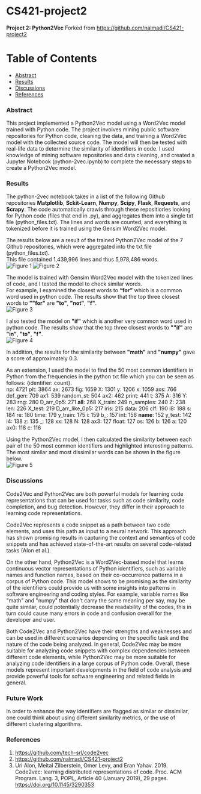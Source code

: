 # CS421-project2

**Project 2: Python2Vec**
Forked from https://github.com/nalmadi/CS421-project2

Table of Contents
=================
  * [Abstract](#abstract)
  * [Results](#results)
  * [Discussions](#discussions)
  * [References](#references)

### Abstract
This project implemented a Python2Vec model using a Word2Vec model trained with Python code. The project involves mining public software repositories for Python code, cleaning the data, and training a Word2Vec model with the collected source code. The model will then be tested with real-life data to determine the similarity of identifiers in code. I used knowledge of mining software repositories and data cleaning, and created a Jupyter Notebook (python-2vec.ipynb) to complete the necessary steps to create a Python2Vec model.

### Results
The python-2vec notebook takes in a list of the following Github repositories **Matplotlib**, **Sckit-Learn**, **Numpy**, **Scipy**, **Flask**, **Requests**, and **Scrapy**.
The code automatically crawls through these repositiories looking for Python code (files that end in .py), and aggregates them into a single txt file (python_files.txt). The lines and words are counted, and everything is tokenized before it is trained using the Gensim Word2Vec model.

The results below are a result of the trained Python2Vec model of the 7 Github repositories, which were aggregated into the txt file (python_files.txt).
<br />
This file contained 1,439,996 lines and thus 5,978,486 words. 
<br />
![Figure 1](https://i.postimg.cc/dD57xq2J/Screenshot-2023-02-21-215328.jpg)
![Figure 2](https://i.postimg.cc/0rkMn6Jt/Screenshot-2023-02-21-215352.jpg)

The model is trained with Gensim Word2Vec model with the tokenized lines of code, and I tested the model to check similar words. <br />
For example, I examined the closest words to **“for”** which is a common word used in python code. The results show that the top three closest words to **""for"** are **"to"**, **"not"**, **"f"**.<br />
![Figure 3](https://i.postimg.cc/zbjL5N4S/Screenshot-2023-02-21-215422.jpg)

I also tested the model on **"if"** which is another very common word used in python code. The results show that the top three closest words to **""if"** are **"in"**, **"to"**, **"f"**.<br />
![Figure 4](https://i.postimg.cc/YLCvCVHc/Screenshot-2023-02-21-215436.jpg)

In addition, the results for the similarity between **"math"** and **"numpy"** gave a score of approximately 0.3. <br />

As an extension, I used the model to find the 50 most common identifiers in Python from the frequencies in the python txt file which you can be seen as follows: {identifier: count}. <br />
np: 4721
plt: 3864
ax: 2673
fig: 1659
X: 1301
y: 1206
x: 1059
axs: 766
def_gen: 709
ax1: 539
random_st: 504
ax2: 462
print: 441
t: 375
A: 316
Y: 283
rng: 280
D_arr_0p5: 271
__all__: 268
X_train: 249
n_samples: 240
Z: 238
len: 226
X_test: 219
D_arr_like_0p5: 217
iris: 215
data: 206
clf: 190
i8: 188
s: 184
re: 180
time: 179
y_train: 175
i: 159
b_: 157
int: 156
__name__: 152
y_test: 142
i4: 138
z: 135
_: 128
xx: 128
N: 128
ax3: 127
float: 127
os: 126
b: 126
a: 120
ax0: 118
c: 116

Using the Python2Vec model, I then calculated the similarity between each pair of the 50 most common identifiers and highlighted interesting patterns. 
The most similar and most dissimilar words can be shown in the figure below. <br />
![Figure 5](https://i.postimg.cc/J79ZFWgx/Screenshot-2023-02-21-235150.jpg)

### Discussions
Code2Vec and Python2Vec are both powerful models for learning code representations that can be used for tasks such as code similarity, code completion, and bug detection. However, they differ in their approach to learning code representations. <br />

Code2Vec represents a code snippet as a path between two code elements, and uses this path as input to a neural network. This approach has shown promising results in capturing the context and semantics of code snippets and has achieved state-of-the-art results on several code-related tasks (Alon et al.). <br />

On the other hand, Python2Vec is a Word2Vec-based model that learns continuous vector representations of Python identifiers, such as variable names and function names, based on their co-occurrence patterns in a corpus of Python code. This model shows to be promising as the similarity of the identifiers could provide us with some insights into patterns in software engineering and coding styles. For example, variable names like "math" and "numpy" that don't carry the same meaning per say, may be quite similar, could potentially decrease the readability of the codes, this in turn could cause many errors in code and confusion overall for the developer and user. <br />

Both Code2Vec and Python2Vec have their strengths and weaknesses and can be used in different scenarios depending on the specific task and the nature of the code being analyzed. In general, Code2Vec may be more suitable for analyzing code snippets with complex dependencies between different code elements, while Python2Vec may be more suitable for analyzing code identifiers in a large corpus of Python code. Overall, these models represent important developments in the field of code analysis and provide powerful tools for software engineering and related fields in general. <br />

### Future Work

In order to enhance the way identifiers are flagged as similar or dissimilar, one could think about using different similarity metrics, or the use of different clustering algorithms.

### References
1. https://github.com/tech-srl/code2vec
2. https://github.com/nalmadi/CS421-project2
3. Uri Alon, Meital Zilberstein, Omer Levy, and Eran Yahav. 2019. Code2vec: learning distributed representations of code. Proc. ACM Program. Lang. 3, POPL, Article 40 (January 2019), 29 pages. https://doi.org/10.1145/3290353